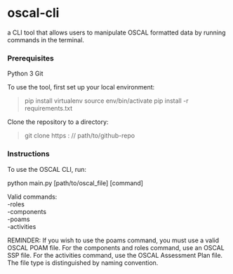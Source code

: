 # oscal-cli
a CLI tool that allows users to manipulate OSCAL formatted data by running commands in the terminal.

### Prerequisites  
Python 3
Git 

To use the tool, first set up your local environment:

>pip install virtualenv
>source env/bin/activate
>pip install -r requirements.txt

Clone the repository to a directory:
>git clone https : // path/to/github-repo


### Instructions  
To use the OSCAL CLI, run:

python main.py [path/to/oscal_file] [command]

Valid commands:  
-roles  
-components  
-poams  
-activities  

REMINDER:  If you wish to use the poams command, you must use a valid OSCAL POAM file.  For the components and roles command, use an OSCAL SSP file.  For the activities command, use the OSCAL Assessment Plan file.  The file type is distinguished by naming convention.
